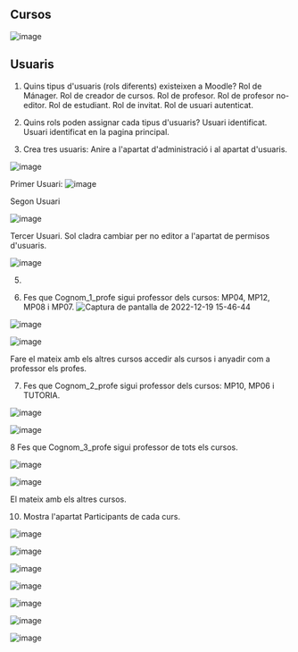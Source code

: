## Cursos
![image](https://user-images.githubusercontent.com/114423054/207105595-753b31b8-c2ce-4d88-bd3f-409ea50cf039.png)

## Usuaris 

1. Quins tipus d'usuaris (rols diferents) existeixen a Moodle?
Rol de Mánager.
Rol de creador de cursos.
Rol de profesor.
Rol de profesor no-editor.
Rol de estudiant.
Rol de invitat.
Rol de usuari autenticat.

2. Quins rols poden assignar cada tipus d'usuaris?
Usuari identificat.
Usuari identificat en la pagina principal.

3. Crea tres usuaris:
Anire a l'apartat d'administració i al apartat d'usuaris.

![image](https://user-images.githubusercontent.com/114423054/207114667-a2010ed5-3c12-41cc-bf01-a136a59f478e.png)

Primer Usuari: 
![image](https://user-images.githubusercontent.com/114423054/207115299-1de84c67-7e71-45e0-8612-eb1fff3c8eda.png)

Segon Usuari

![image](https://user-images.githubusercontent.com/114423054/208450478-b40b6a65-8b47-4bce-a762-7ccb0a317e68.png)

Tercer Usuari. 
Sol cladra cambiar per no editor a l'apartat de permisos d'usuaris.

![image](https://user-images.githubusercontent.com/114423054/208450234-47e0b528-c839-41e2-a3b6-44dc3080aa31.png)

5.



6. Fes que Cognom_1_profe sigui professor dels cursos: MP04, MP12, MP08 i MP07.
![Captura de pantalla de 2022-12-19 15-46-44](https://user-images.githubusercontent.com/114423054/208452536-5efbb36f-5e93-4d7b-9318-7ad3090fc217.png)

![image](https://user-images.githubusercontent.com/114423054/208453354-d3b61f62-01e6-4ce6-a58c-27a93b4510ed.png)

![image](https://user-images.githubusercontent.com/114423054/208453424-6ee1ac81-f92f-4fc4-8219-95109295c52c.png)

Fare el mateix amb els altres cursos accedir als cursos i anyadir com a professor els profes.

7. Fes que Cognom_2_profe sigui professor dels cursos: MP10, MP06 i TUTORIA.

![image](https://user-images.githubusercontent.com/114423054/208454662-6777f89d-ddfd-4215-816b-decceb004563.png)

![image](https://user-images.githubusercontent.com/114423054/208454894-27e77058-38cd-4032-869e-106c87f82b57.png)

8 Fes que Cognom_3_profe sigui professor de tots els cursos.

![image](https://user-images.githubusercontent.com/114423054/208455264-0f53bb55-b0d7-4ed8-b60a-ff59cd0588d0.png)

![image](https://user-images.githubusercontent.com/114423054/208455322-2fcc2b15-4397-49f0-93c9-7049795a3c9b.png)

El mateix amb els altres cursos.

10. Mostra l'apartat Participants de cada curs.
 
 ![image](https://user-images.githubusercontent.com/114423054/208456016-55ccf3bb-a8b7-4963-8d14-9c196fcdfb32.png)


 ![image](https://user-images.githubusercontent.com/114423054/208456128-2c3a7e7b-a97c-405e-a3a2-8a52a884d9e2.png)

 ![image](https://user-images.githubusercontent.com/114423054/208456223-cacd337e-0c6c-4864-98e5-65338e9900dc.png)
  
 ![image](https://user-images.githubusercontent.com/114423054/208456288-ededb0a3-f45f-4ba7-aa67-344f554f819b.png)
 
 ![image](https://user-images.githubusercontent.com/114423054/208456350-5c965055-52cb-45eb-8f83-b34a15253ec4.png)

 ![image](https://user-images.githubusercontent.com/114423054/208456411-3b1d6e8a-9ef0-4b8d-8da4-7ca79758b3b8.png)

 ![image](https://user-images.githubusercontent.com/114423054/208456485-a96ebd62-d7f8-49db-a9ab-65592813fa1b.png)




